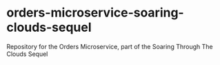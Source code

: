 # orders-microservice-soaring-clouds-sequel
Repository for the Orders Microservice, part of the Soaring Through The Clouds Sequel
